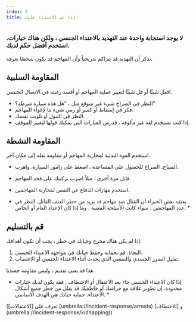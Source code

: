```yaml
---
index: 3
title: إذا تم الاعتداء عليك
---
```

### لا يوجد استجابة واحدة عند التهديد بالاعتداء الجنسي ، ولكن هناك خيارات. استخدم أفضل حكم لديك.

تذكر أن التهديد قد يتراكم تدريجياً وأن المهاجم قد يكون شخصًا تعرفه.

## المقاومة السلبية

افعل شيئًا أو قل شيئًا لتغيير عقلية المهاجم أو أفسد رغبته في الاتصال الجنسي.

* النظر في الصراخ شيء غير متوقع مثل ، "هل هذه سيارة شرطة؟"
* فكر في إسقاط أو كسر أو رمي شيء ما لإغواء المهاجم.
* النظر في التبول أو تلويث نفسك.
* إذا كنت تستخدم لغة غير مألوفة ، فدرس العبارات التي يمكنك قولها لتغيير الموقف.

## المقاومة النشطة

استخدم القوة البدنية لمحاربة المهاجم أو مقاومة نقله إلى مكان آخر.

*   الصياح، الصراخ للحصول على المساعدة ، اضغط على زامور السيارة، واهرب.
*   قاتل مرة أخرى ، مثلاً اضرب بركبتك على فخد المهاجم.
*   استخدم مهارات الدفاع عن النفس لمحاربة المهاجمين.

* يعتقد بعض الخبراء أن القتال ضد مهاجم قد يزيد من خطر العنف القاتل. النظر في عدد المهاجمين ، سواء كانت الأسلحة المعنية ، وما إذا كان الإعداد العام أو الخاص. *

## قم بالتسليم

إذا لم يكن هناك مخرج وحياتك في خطر ، يجب أن تكون أهدافك:

1. النجاة. قم بحماية وحفظ حياتك في مواجهة الاعتداء الجنسي.
2. تقليل الضرر الجسدي والنفسي الذي يحدث أثناء الاعتداء الجنسي أو الاغتصاب.

هذا قد يعني تقديم ، وليس مقاومة جسديا.

* إذا كان الاعتداء الجنسي جاء بعد الاعتقال أو الاختطاف ، فقد يكون لديك خيارات محدودة. إن تطوير علاقة مع حراسك أو خاطفيك قد يقلل من خطر جميع أشكال الاعتداء. حماية حياتك هي الهدف الأساسي. *

(تعرف على [الاعتقالات] (umbrella://incident-response/arrests)  و [الاختطاف] (umbrella://incident-response/kidnapping))